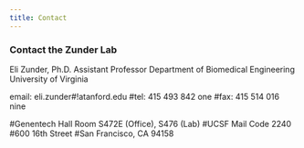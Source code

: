 ```yaml
---
title: Contact
---
```



### Contact the Zunder Lab

Eli Zunder, Ph.D.
Assistant Professor
Department of Biomedical Engineering
University of Virginia

email: eli.zunder#!atanford.edu
#tel: 415 493 842 one
#fax: 415 514 016 nine

#Genentech Hall Room S472E (Office), S476 (Lab)
#UCSF Mail Code 2240
#600 16th Street
#San Francisco, CA 94158